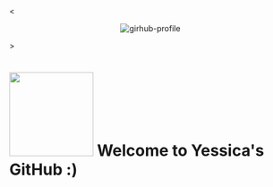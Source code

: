 <<p align="center">
  ![girhub-profile](https://github.com/user-attachments/assets/ee46f949-742c-496e-892e-71a87e97685c)
</p>>




# <img src="https://i.giphy.com/media/v1.Y2lkPTc5MGI3NjExaW1xNzNiMmo1bHVja2JmOWI3MDE1aWthMm8yM3p2Yjhycm80YTh4dSZlcD12MV9pbnRlcm5hbF9naWZfYnlfaWQmY3Q9cw/j0HjChGV0J44KrrlGv/giphy.gif" width="150"/> Welcome to Yessica's GitHub :)




<!--
**Yessantiago/Yessantiago** is a ✨ _special_ ✨ repository because its `README.md` (this file) appears on your GitHub profile.

Here are some ideas to get you started:

- 🔭 I’m currently working on ...
- 🌱 I’m currently learning ...
- 👯 I’m looking to collaborate on ...
- 🤔 I’m looking for help with ...
- 💬 Ask me about ...
- 📫 How to reach me: ...
- 😄 Pronouns: ...
- ⚡ Fun fact: ...
-->
